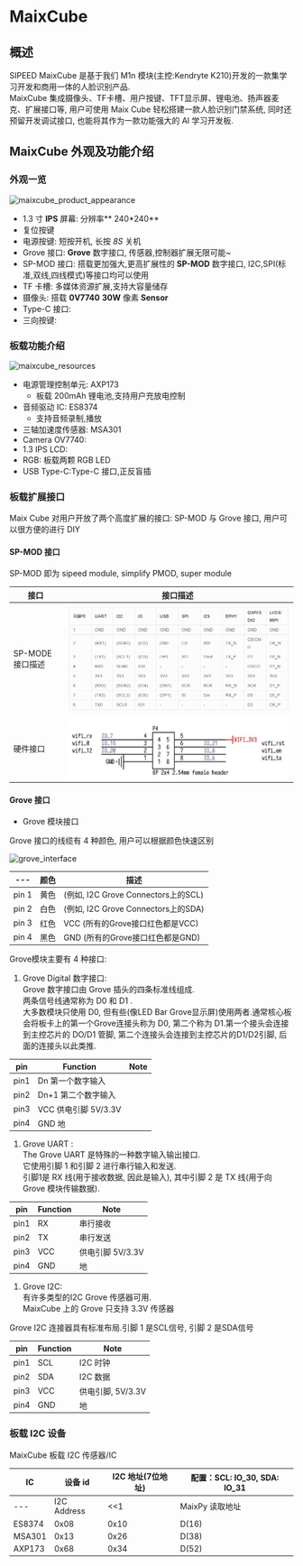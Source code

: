 # MaixCube

## 概述

  SIPEED MaixCube 是基于我们 M1n 模块(主控:Kendryte K210)开发的一款集学习开发和商用一体的人脸识别产品.
  <br/>MaixCube 集成摄像头、TF卡槽、用户按键、TFT显示屏、锂电池、扬声器麦克、扩展接口等, 用户可使用 Maix Cube 轻松搭建一款人脸识别门禁系统, 同时还预留开发调试接口, 也能将其作为一款功能强大的 AI 学习开发板.

## MaixCube 外观及功能介绍

### 外观一览

![maixcube_product_appearance](./../../assets/dk_board/maix_cube/maixcube_product_appearance.png)

- 1.3 寸 **IPS** 屏幕: 分辨率** 240*240**
- 复位按键
- 电源按键: 短按开机, 长按 *8S* 关机
- Grove 接口: **Grove** 数字接口, 传感器,控制器扩展无限可能~
- SP-MOD 接口: 搭载更加强大,更高扩展性的 **SP-MOD** 数字接口, I2C,SPI(标准,双线,四线模式)等接口均可以使用
- TF 卡槽: 多媒体资源扩展,支持大容量储存
- 摄像头: 搭载 **0V7740** **30W** 像素 **Sensor**
- Type-C 接口:
- 三向按键:

### 板载功能介绍

![maixcube_resources](../../../assets/dk_board/maix_cube/maixcube_resources.png)

- 电源管理控制单元: AXP173
  - 板载 200mAh 锂电池,支持用户充放电控制
- 音频驱动 IC: ES8374
  - 支持音频录制,播放
- 三轴加速度传感器: MSA301
- Camera OV7740:
- 1.3 IPS LCD:
- RGB: 板载两颗 RGB LED
- USB Type-C:Type-C 接口,正反盲插


### 板载扩展接口

Maix Cube 对用户开放了两个高度扩展的接口: SP-MOD 与 Grove 接口,
用户可以很方便的进行 DIY

#### SP-MOD 接口

SP-MOD 即为 sipeed module, simplify PMOD, super module

| 接口 | 接口描述 |
|---|---|
|SP-MODE 接口描述|![spmod_interface_1](../../../assets/spmod/spmod_interface_1.png)|
|硬件接口|![spmod_interface_2](../../../assets/spmod/spmod_interface_2.png)|

#### Grove 接口

- Grove 模块接口

Grove 接口的线缆有 4 种颜色, 用户可以根据颜色快速区别

![grove_interface](../../../assets/interface_grove/grove_interface.jpg)

| --- | 颜色 | 描述 |
| --- | --- | --- |
| pin 1 | 黄色 | (例如, I2C Grove Connectors上的SCL) |
| pin 2 | 白色 | (例如, I2C Grove Connectors上的SDA) |
| pin 3 | 红色 |   VCC (所有的Grove接口红色都是VCC) |
| pin 4 | 黑色 |   GND (所有的Grove接口红色都是GND) |

Grove模块主要有 4 种接口:

1. Grove Digital 数字接口:<br/>
    Grove 数字接口由 Grove 插头的四条标准线组成.<br/>
    两条信号线通常称为 D0 和 D1 .<br/>
    大多数模块只使用 D0, 但有些(像LED Bar Grove显示屏)使用两者.通常核心板会将板卡上的第一个Grove连接头称为 D0, 第二个称为 D1.第一个接头会连接到主控芯片的 DO/D1 管脚, 第二个连接头会连接到主控芯片的D1/D2引脚, 后面的连接头以此类推.

|pin  |Function | Note |
| ---|---|---|
|pin1 | Dn 第一个数字输入 |
|pin2 | Dn+1 第二个数字输入 |
|pin3 | VCC 供电引脚 5V/3.3V |
|pin4 | GND 地 |


1. Grove UART :<br/>
    The Grove UART 是特殊的一种数字输入输出接口.<br/>
    它使用引脚 1 和引脚 2 进行串行输入和发送. <br/>
    引脚1是 RX 线(用于接收数据, 因此是输入),
    其中引脚 2 是 TX 线(用于向 Grove 模块传输数据).

|pin  |Function|Note|
| ---|---|---|
|pin1 |RX|串行接收|
|pin2 |TX|串行发送|
|pin3 |VCC|供电引脚 5V/3.3V|
|pin4 |GND |地|

1. Grove I2C:<br/>
    有许多类型的I2C Grove 传感器可用.<br/>MaixCube 上的 Grove 只支持 3.3V 传感器

  Grove I2C 连接器具有标准布局.引脚 1 是SCL信号, 引脚 2 是SDA信号

|pin  | Function | Note |
| ---|---|---|
|pin1 | SCL |I2C 时钟 |
|pin2 | SDA |I2C 数据 |
|pin3 | VCC |供电引脚, 5V/3.3V |
|pin4 | GND |地 |

### 板载 I2C 设备

MaixCube  板载 I2C 传感器/IC

| IC | 设备 id | I2C 地址(7位地址) |配置：SCL: IO_30, SDA: IO_31|
| --- | --- | --- | --- |
|---|I2C Address| <<1|MaixPy 读取地址|
|ES8374|0x08|0x10|D(16)|
|MSA301|0x13|0x26|D(38)|
|AXP173|0x68|0x34|D(52)|
